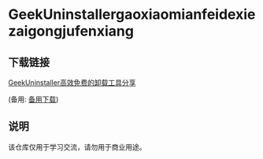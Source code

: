 # GeekUninstallergaoxiaomianfeidexiezaigongjufenxiang

## 下载链接
[GeekUninstaller高效免费的卸载工具分享](https://pan.quark.cn/s/2d9f57006602) 

(备用: [备用下载](https://pan.baidu.com/s/1KxJa6vDU4B9idkFHBA3Neg?pwd=1234))

## 说明

该仓库仅用于学习交流，请勿用于商业用途。
